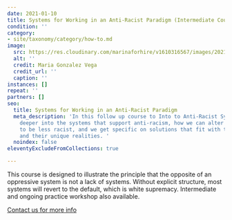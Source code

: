 ```yaml
---
date: 2021-01-10
title: Systems for Working in an Anti-Racist Paradigm (Intermediate Course)
condition: ''
category:
- site/taxonomy/category/how-to.md
image:
  src: https://res.cloudinary.com/marinaforhire/v1610316567/images/2021/01/Stuck_at_Home_-_Searching_zrqn5c.png
  alt: ''
  credit: Maria Gonzalez Vega
  credit_url: ''
  caption: ''
instances: []
repeat: ''
partners: []
seo:
  title: Systems for Working in an Anti-Racist Paradigm
  meta_description: 'In this follow up course to Into to Anti-Racist Systems, we delve
    deeper into the systems that support anti-racism, how we can alter current systems
    to be less racist, and we get specific on solutions that fit with the class attendees
    and their unique realities. '
  noindex: false
eleventyExcludeFromCollections: true

---
```

This course is designed to illustrate the principle that the opposite of an oppressive system is not a lack of systems. Without explicit structure, most systems will revert to the default, which is white supremacy. Intermediate and ongoing practice workshop also available.

[Contact us for more info](https://marinaforhire.com/contact/)
